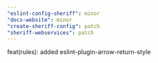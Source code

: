 ```yaml
---
"eslint-config-sheriff": minor
"docs-website": minor
"create-sheriff-config": patch
"sheriff-webservices": patch
---
```


feat(rules): added eslint-plugin-arrow-return-style
